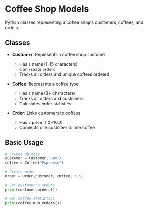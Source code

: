 # Coffee Shop Models

Python classes representing a coffee shop's customers, coffees, and orders.

## Classes

- **Customer**: Represents a coffee shop customer
  - Has a name (1-15 characters)
  - Can create orders
  - Tracks all orders and unique coffees ordered

- **Coffee**: Represents a coffee type
  - Has a name (3+ characters)
  - Tracks all orders and customers
  - Calculates order statistics

- **Order**: Links customers to coffees
  - Has a price ($1.0-$10.0)
  - Connects one customer to one coffee

## Basic Usage

```python
# Create objects
customer = Customer("Sam")
coffee = Coffee("Espresso")

# Create order
order = Order(customer, coffee, 3.5)

# Get customer's orders
print(customer.orders())

# Get coffee statistics
print(coffee.num_orders())